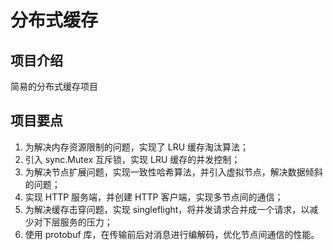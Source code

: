 # 分布式缓存
## 项目介绍
简易的分布式缓存项目

## 项目要点
1. 为解决内存资源限制的问题，实现了 LRU 缓存淘汰算法；
2. 引入 sync.Mutex 互斥锁，实现 LRU 缓存的并发控制；
3. 为解决节点扩展问题，实现一致性哈希算法，并引入虚拟节点，解决数据倾斜的问题；
4. 实现 HTTP 服务端，并创建 HTTP 客户端，实现多节点间的通信；
5. 为解决缓存击穿问题，实现 singleflight，将并发请求合并成一个请求，以减少对下层服务的压力；
6. 使用 protobuf 库，在传输前后对消息进行编解码，优化节点间通信的性能。